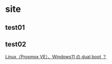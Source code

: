 # site

## test01
## test02


[Linux（Proxmox VE）、Windows11 の dual boot ？](https://matsgth.github.io/site/240922-01-dual-boot-win-linux.md)
